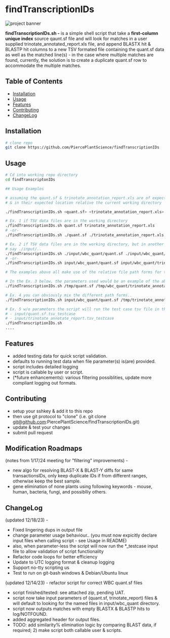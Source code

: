 # findTranscriptionIDs

![project banner](img/BANNER_findTranscriptionID_800x200.png)

<!-- [![License](https://img.shields.io/badge/license-MIT-blue.svg)](LICENSE)
[![GitHub Stars](https://img.shields.io/github/stars/your-username/your-repo.svg)](https://github.com/your-username/your-repo/stargazers)
[![GitHub Forks](https://img.shields.io/github/forks/your-username/your-repo.svg)](https://github.com/your-username/your-repo/network/members)
[![GitHub Issues](https://img.shields.io/github/issues/your-username/your-repo.svg)](https://github.com/your-username/your-repo/issues)
[![GitHub Pull Requests](https://img.shields.io/github/issues-pr/your-username/your-repo.svg)](https://github.com/your-username/your-repo/pulls) -->

<b>findTranscriptionIDs.sh -</b> is a simple shell script that take a <b>first-column unique index</b> source qaunt.sf file and will look for matches in a user supplied trinotate_annotated_report.xls file, and append BLASTX hit & BLASTP hit columns to a new TSV formated file containing the quant.sf data as well as the matched line(s) - in the case where multiple matches are found, currently, the solution is to create a duplicate quant.sf row to accommodate the multiple matches.

## Table of Contents

- [Installation](#installation)
- [Usage](#usage)
- [Features](#features)
- [Contributing](#contributing)
- [ChangeLog](#changelog)

## Installation

```bash
# clone repo
git clone https://github.com/PiercePlantScience/findTranscriptionIDs
```

## Usage

```bash
# Cd into working repo directory
cd findTranscriptonIDs

## Usage Examples

# assuming the qaunt.sf & trinotate_annotation_report.xls are of expected file types, formats,
# & in their expected location relative the current working directory

./findTranscriptionIDs.sh <quant.sf> <trinotate_annotation_report.xls>

# Ex. 1 if TSV data files are in the working directory
./findTranscriptionIDs.sh quant.sf trinotate_annotation_report.xls
# -or-
./findTranscriptionIDs.sh ./quant.sf ./trinotate_annotation_report.xls

# Ex. 2 if TSV data files are in the working directory, but in another subfolder(s)
# say ./input/..
./findTranscriptionIDs.sh ./input/wbc_quant/quant.sf ./input/wbc_quant/trinotate_annotation_report.xls
# -or-
./findTranscriptionIDs.sh input/wbc_quant/quant.sf input/wbc_quant/trinotate_annotation_report.xls

# The examples above all make use of the relative file path forms for the parametersx

# In the Ex. 3 below, the parameters used would be an example of the absolute path forms (and one can usually distinquish absulute from relative paths by the starting character, as absolute will always start with the '/' character)
./findTranscriptionIDs.sh /tmp/quant.sf /tmp/wbc_quant/trinotate_annotation_report.xls

# Ex. 4 you can obviously mix the different path forms..
./findTranscriptionIDs.sh input/wbc_quant/quant.sf /tmp/trinotate_annotation_report.xls

# Ex. 5 w/o parameters the script will run the test case tsv file in the input/ directory:
# - input/quant.sf.tsv_testcase
# - input/trinotate_annotate_report.tsv_testcase
./findTranscriptionIDs.sh
....
```

## Features

- added testing data for quick script validation.
- defaults to running test data when file parameter(s) is(are) provided.
- script includes detailed logging
- script is callable by user or script.
- (*future enhancements): various filtering possiblities, update more compliant logging out formats.

## Contributing

- setup your sshkey & add it to this repo
- then use git protocol to "clone" (i.e. git clone <git@github.com>:PiercePlantScience/findTranscriptionIDs.git)
- update & test your changes
- submit pull request

## Modification Roadmaps
(notes from 1/17/24 meeting for "filtering" improvements) -

- new algo for resolving BLAST-X & BLAST-Y diffs for same transactionsIDs, only keep duplicate IDs if from different ranges, otherwise keep the best sample.
- gene elimination of none plants using following keywords - mouse, human, bacteria, fungi, and possiblliy others.


## ChangeLog

(updated 12/18/23) -

- Fixed lingering dups in output file
- change parameter usage behaviour.. (you must now expicitly declare input files when calling script - see Usage in README)
- also, when parameter-less the script will now run the *_testcase input file to allow validation of script functionality
- Refactor code loops for better efficiency
- Update to UTC logging format & cleanup logging
- Support no-tty scripting us
- Test to run on git-bash windows & Debian/Ubuntu linux

(updated 12/14/23) - refactor script for correct WBC quant.sf files

- script finished/tested: see attached zip, pending UAT.
- script now take input parameters of (quant.sf, trinotate_report) files & will default to looking for the named files in input/wbc_quant directory.
- script now outputs matches with empty BLASTX & BLASTP hits to log/NOTFOUND.
- added aggregated header for output files.
- TODO: add similarity% elimination logic by comparing BLAST data, if required; 2) make script both callable user & scripts.
